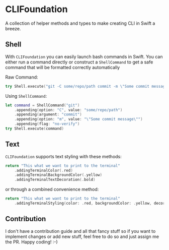 # CLIFoundation

A collection of helper methods and types to make creating CLI in Swift a breeze.

## Shell

With `CLIFoundation` you can easily launch bash commands in Swift. You can either run a command directly or construct a `ShellCommand` to get a safe command that will be formatted correctly automatically

Raw Command:

```swift
try Shell.execute("git -C some/repo/path commit -m \"Some commit message\" --no-verify")
```

Using `ShellCommand`:

```swift
let command = ShellCommand("git")
	.appending(option: "C", value: "some/repo/path")
	.appending(argument: "commit")
	.appending(option: "m", value: "\"Some commit message\"")
	.appending(flag: "no-verify")
try Shell.execute(command)
```

## Text

`CLIFoundation` supports text styling with these methods:

```swift
return "This what we want to print to the terminal"
	.addingTerminalColor(.red)
	.addingTerminalBackgroundColor(.yellow)
	.addingTerminalTextDecoration(.bold)
```

or through a combined convenience method:

```swift
return "This what we want to print to the terminal"
	.addingTerminalStyling(color: .red, backgroundColor: .yellow, decoration: .bold)
```



## Contribution

I don't have a contribution guide and all that fancy stuff so if you want to implement changes or add new stuff, feel free to do so and just assign me the PR. Happy coding! :-)
